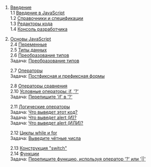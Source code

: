 1. [Введение](https://learn.javascript.ru/getting-started)  
    1.1 [Введение в JavaScript](https://learn.javascript.ru/intro)  
    1.2 [Справочники и спецификации](https://learn.javascript.ru/manuals-specifications)  
    1.3 [Редакторы кода](https://learn.javascript.ru/code-editors)  
    1.4 [Консоль разработчика](https://learn.javascript.ru/devtools)  
2. [Основы JavaScript](https://learn.javascript.ru/first-steps)   
    2.4 [Переменные](https://learn.javascript.ru/variables)  
    2.5 [Типы данных](https://learn.javascript.ru/types)  
    2.6 [Преобразование типов](https://learn.javascript.ru/type-conversions)  
    Задача: [Преобразование типов](https://learn.javascript.ru/task/primitive-conversions-questions)  
    
    2.7 [Операторы](https://learn.javascript.ru/operators)  
    Задача: [Постфиксная и префиксная формы](https://learn.javascript.ru/task/increment-order)  
    
    2.8 [Операторы сравнения](https://learn.javascript.ru/comparison)  
    2.10 [Условные операторы: if, '?'](https://learn.javascript.ru/ifelse)    
    Задача: [Перепишите 'if' в '?'](https://learn.javascript.ru/task/rewrite-if-question)  
    
    2.11 [Логические операторы](https://learn.javascript.ru/logical-operators)  
    Задача: [Что выведет этот код?](https://learn.javascript.ru/task/alert-and-or)  
    Задача: [Что выведет alert (И)?](https://learn.javascript.ru/task/alert-1-null-2)  
    Задача: [Что выведет alert (ИЛИ)?](https://learn.javascript.ru/task/alert-null-2-undefined)  
    
    2.12 [Циклы while и for](https://learn.javascript.ru/while-for)  
    Задача: [Выведите чётные числа](https://learn.javascript.ru/task/for-even)  
    
    2.13 [Конструкция "switch"](https://learn.javascript.ru/switch)  
    2.14 [Функции](https://learn.javascript.ru/function-basics)  
    Задача: [Перепишите функцию, используя оператор '?' или '||'](https://learn.javascript.ru/task/rewrite-function-question-or) 